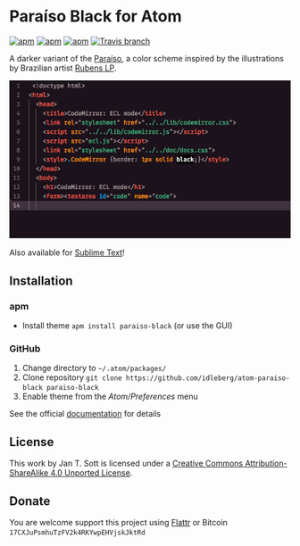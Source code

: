 # Paraíso Black for Atom

[![apm](https://img.shields.io/apm/l/paraiso-black.svg?style=flat-square)](https://atom.io/themes/paraiso-black)
[![apm](https://img.shields.io/apm/v/paraiso-black.svg?style=flat-square)](https://atom.io/themes/paraiso-black)
[![apm](https://img.shields.io/apm/dm/paraiso-black.png?style=flat-square)](https://atom.io/themes/paraiso-black)
[![Travis branch](https://img.shields.io/travis/idleberg/atom-paraiso-black/master.svg?style=flat-square)](https://travis-ci.org/idleberg/atom-paraiso-black)

A darker variant of the [Paraíso](https://github.com/idleberg/atom-paraiso-dark), a color scheme inspired by the illustrations by Brazilian artist [Rubens LP](http://www.rubenslp.com.br/).

![Screenshot](https://raw.githubusercontent.com/idleberg/atom-paraiso-black/master/screenshot.png)

Also available for [Sublime Text](https://github.com/idleberg/ParaisoBlack.tmTheme)!

## Installation

### apm

* Install theme `apm install paraiso-black` (or use the GUI)

### GitHub

1. Change directory to `~/.atom/packages/`
2. Clone repository `git clone https://github.com/idleberg/atom-paraiso-black paraiso-black`
3. Enable theme from the *Atom/Preferences* menu

See the official [documentation](https://atom.io/docs/latest/converting-a-text-mate-theme) for details

## License

This work by Jan T. Sott is licensed under a [Creative Commons Attribution-ShareAlike 4.0 Unported License](http://creativecommons.org/licenses/by-sa/4.0/deed.en_US).

## Donate

You are welcome support this project using [Flattr](https://flattr.com/submit/auto?user_id=idleberg&url=https://github.com/idleberg/atom-paraiso-black) or Bitcoin `17CXJuPsmhuTzFV2k4RKYwpEHVjskJktRd`